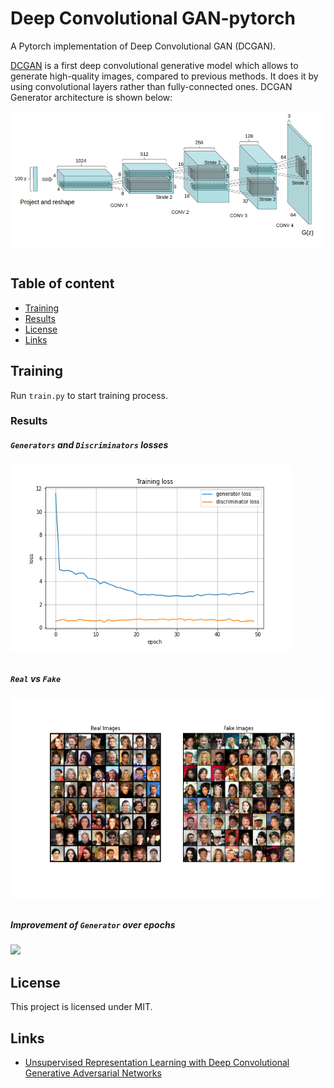 Deep Convolutional GAN-pytorch
==============================
A Pytorch implementation of Deep Convolutional GAN (DCGAN).

[DCGAN](https://arxiv.org/pdf/1511.06434.pdf) is a first deep convolutional generative model which allows to
generate high-quality images, compared to previous methods. It does it by using convolutional layers rather than
fully-connected ones. DCGAN Generator architecture is shown below:

<a><div class="column">
    <img src="assets/dcgan.png" align="center" height="220px" width="500px"/>
</div></a>

## Table of content

- [Training](#train)
- [Results](#res)
- [License](#license)
- [Links](#links)

## Training 

Run `train.py` to start training process. 
### Results
##### `Generators` and `Discriminators` losses

<a><div class="column">
    <img src="assets/train_loss.png" align="center" height="300px" width="450px"/>
</div></a>

##### `Real` vs `Fake`

<a><div class="column">
    <img src="assets/real_vs_fake.png" align="center" height="320px" width="600px"/>
</div></a>

##### Improvement of `Generator` over epochs
![](assets/dcgan_celeba.gif)

## License

This project is licensed under MIT.

## Links

* [Unsupervised Representation Learning with Deep Convolutional Generative Adversarial Networks](https://arxiv.org/abs/1511.06434)
